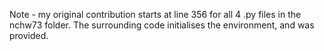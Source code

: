 Note - my original contribution starts at line 356 for all 4 .py files in the nchw73 folder. The surrounding code initialises the environment, and was provided.
